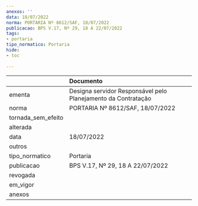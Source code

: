 ```yaml
---
anexos: ''
data: 18/07/2022
norma: PORTARIA Nº 8612/SAF, 18/07/2022
publicacao: BPS V.17, Nº 29, 18 A 22/07/2022
tags:
- portaria
tipo_normatico: Portaria
hide: 
- toc 
 
---
```


|                    | Documento                                                     |
|:-------------------|:--------------------------------------------------------------|
| ementa             | Designa servidor Responsável pelo Planejamento da Contratação |
| norma              | PORTARIA Nº 8612/SAF, 18/07/2022                              |
| tornada_sem_efeito |                                                               |
| alterada           |                                                               |
| data               | 18/07/2022                                                    |
| outros             |                                                               |
| tipo_normatico     | Portaria                                                      |
| publicacao         | BPS V.17, Nº 29, 18 A 22/07/2022                              |
| revogada           |                                                               |
| em_vigor           |                                                               |
| anexos             |                                                               |